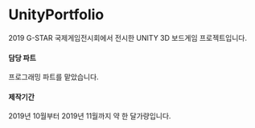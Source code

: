 # UnityPortfolio
2019 G-STAR 국제게임전시회에서 전시한 UNITY 3D 보드게임 프로젝트입니다.

#### 담당 파트
프로그래밍 파트를 맡았습니다.

#### 제작기간
2019년 10월부터 2019년 11월까지 약 한 달가량입니다.

